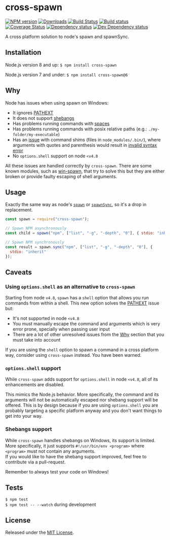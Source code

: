 # cross-spawn

[![NPM version][npm-image]][npm-url] [![Downloads][downloads-image]][npm-url] [![Build Status][travis-image]][travis-url] [![Build status][appveyor-image]][appveyor-url] [![Coverage Status][codecov-image]][codecov-url] [![Dependency status][david-dm-image]][david-dm-url] [![Dev Dependency status][david-dm-dev-image]][david-dm-dev-url]

[npm-url]: https://npmjs.org/package/cross-spawn
[downloads-image]: https://img.shields.io/npm/dm/cross-spawn.svg
[npm-image]: https://img.shields.io/npm/v/cross-spawn.svg
[travis-url]: https://travis-ci.org/moxystudio/node-cross-spawn
[travis-image]: https://img.shields.io/travis/moxystudio/node-cross-spawn/master.svg
[appveyor-url]: https://ci.appveyor.com/project/satazor/node-cross-spawn
[appveyor-image]: https://img.shields.io/appveyor/ci/satazor/node-cross-spawn/master.svg
[codecov-url]: https://codecov.io/gh/moxystudio/node-cross-spawn
[codecov-image]: https://img.shields.io/codecov/c/github/moxystudio/node-cross-spawn/master.svg
[david-dm-url]: https://david-dm.org/moxystudio/node-cross-spawn
[david-dm-image]: https://img.shields.io/david/moxystudio/node-cross-spawn.svg
[david-dm-dev-url]: https://david-dm.org/moxystudio/node-cross-spawn?type=dev
[david-dm-dev-image]: https://img.shields.io/david/dev/moxystudio/node-cross-spawn.svg

A cross platform solution to node's spawn and spawnSync.

## Installation

Node.js version 8 and up:
`$ npm install cross-spawn`

Node.js version 7 and under:
`$ npm install cross-spawn@6`

## Why

Node has issues when using spawn on Windows:

- It ignores [PATHEXT](https://github.com/joyent/node/issues/2318)
- It does not support [shebangs](<https://en.wikipedia.org/wiki/Shebang_(Unix)>)
- Has problems running commands with [spaces](https://github.com/nodejs/node/issues/7367)
- Has problems running commands with posix relative paths (e.g.: `./my-folder/my-executable`)
- Has an [issue](https://github.com/moxystudio/node-cross-spawn/issues/82) with command shims (files in `node_modules/.bin/`), where arguments with quotes and parenthesis would result in [invalid syntax error](https://github.com/moxystudio/node-cross-spawn/blob/e77b8f22a416db46b6196767bcd35601d7e11d54/test/index.test.js#L149)
- No `options.shell` support on node `<v4.8`

All these issues are handled correctly by `cross-spawn`.
There are some known modules, such as [win-spawn](https://github.com/ForbesLindesay/win-spawn), that try to solve this but they are either broken or provide faulty escaping of shell arguments.

## Usage

Exactly the same way as node's [`spawn`](https://nodejs.org/api/child_process.html#child_process_child_process_spawn_command_args_options) or [`spawnSync`](https://nodejs.org/api/child_process.html#child_process_child_process_spawnsync_command_args_options), so it's a drop in replacement.

```js
const spawn = require("cross-spawn");

// Spawn NPM asynchronously
const child = spawn("npm", ["list", "-g", "-depth", "0"], { stdio: "inherit" });

// Spawn NPM synchronously
const result = spawn.sync("npm", ["list", "-g", "-depth", "0"], {
  stdio: "inherit"
});
```

## Caveats

### Using `options.shell` as an alternative to `cross-spawn`

Starting from node `v4.8`, `spawn` has a `shell` option that allows you run commands from within a shell. This new option solves
the [PATHEXT](https://github.com/joyent/node/issues/2318) issue but:

- It's not supported in node `<v4.8`
- You must manually escape the command and arguments which is very error prone, specially when passing user input
- There are a lot of other unresolved issues from the [Why](#why) section that you must take into account

If you are using the `shell` option to spawn a command in a cross platform way, consider using `cross-spawn` instead. You have been warned.

### `options.shell` support

While `cross-spawn` adds support for `options.shell` in node `<v4.8`, all of its enhancements are disabled.

This mimics the Node.js behavior. More specifically, the command and its arguments will not be automatically escaped nor shebang support will be offered. This is by design because if you are using `options.shell` you are probably targeting a specific platform anyway and you don't want things to get into your way.

### Shebangs support

While `cross-spawn` handles shebangs on Windows, its support is limited. More specifically, it just supports `#!/usr/bin/env <program>` where `<program>` must not contain any arguments.  
If you would like to have the shebang support improved, feel free to contribute via a pull-request.

Remember to always test your code on Windows!

## Tests

`$ npm test`  
`$ npm test -- --watch` during development

## License

Released under the [MIT License](https://www.opensource.org/licenses/mit-license.php).
